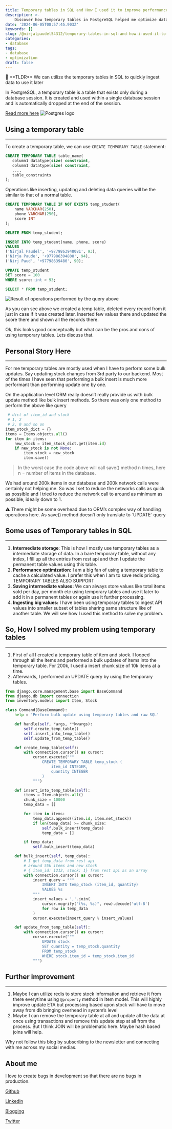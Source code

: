 ```yaml
---
title: Temporary tables in SQL and How I used it to improve performance
description: >-
    Discover how temporary tables in PostgreSQL helped me optimize data management in my Django application. Learn how these ephemeral structures provide a temporary workspace for quick data manipulations, streamlining bulk updates on large datasets. Say goodbye to bottlenecks and slow processing times with this efficient solution.
date: '2024-06-05T08:57:45.903Z'
keywords: []
slug: /@nirjalpaudel54312/temporary-tables-in-sql-and-how-i-used-it-to-imporve-performance
categories:
- database
tags:
- database
- optimization
draft: false
---
```


<aside>
📌 **TLDR** We can utilize the temporary tables in SQL to quickly ingest data to use it later
</aside>

In PostgreSQL, a temporary table is a table that exists only during a database session. It is created and used within a single database session and is automatically dropped at the end of the session.

[Read more here](https://www.postgresqltutorial.com/postgresql-tutorial/postgresql-temporary-table/#:~:text=Intermediate%20storage%3A%20Temporary%20tables%20can,for%20storing%20the%20partial%20results)
![Postgres logo ](img/pg.png)
## Using a temporary table

---


To create a temporary table, we can use `CREATE TEMPORARY TABLE` statement:

```sql
CREATE TEMPORARY TABLE table_name(
   column1 datatype(size) constraint,
   column1 datatype(size) constraint,
   ...,
   table_constraints
);
```

Operations like inserting, updating and deleting data queries will be the similar to that of a normal table.

```sql
CREATE TEMPORARY TABLE IF NOT EXISTS temp_student(
	name VARCHAR(250),
	phone VARCHAR(250),
	score INT
);

DELETE FROM temp_student;

INSERT INTO temp_student(name, phone, score)
VALUES
('Nirjal Paudel', '+9779863948081', 93),
('Nirja Paude', '+977986394808', 94),
('Nirj Paud', '+97798639480', 90);

UPDATE temp_student
SET score = 100
WHERE score::int > 93;

SELECT * FROM temp_student;
```

![Result of operations performed by the query above](img/Untitled.png)

As you can see above we created a temp table, deleted every record from it just in case if it was created later. Inserted few values there and updated the score there and shown all the records there.

Ok, this looks good conceptually but what can be the pros and cons of using temporary tables. Lets discuss that.

## Personal Story Here

---

For me temporary tables are mostly used when I have to perform some bulk updates. Say updating stock changes from 3rd party to our backend. Most of the times I have seen that performing a bulk insert is much more performant than performing update one by one.

On the application level ORM really doesn’t  really provide us with bulk update method like bulk insert methods. So there was only one method to  perform the above like query

```python
 # dict of item_id and stock
 # 1, 2
 # 2, 0 and so on
item_stock_dict = {}
items = Items.objects.all()
for item in items:
	new_stock = item_stock_dict.get(item.id)
	if new_stock is not None:
		item.stock = new_stock
		item.save()
```

> In the worst case the code above will call save() method n times, here n = number of items in the database.
>

We had around 200k items in our database and 200k  network calls were certainly not helping me. So was I set to reduce the networks calls as quick as possible and I tried to reduce the network call to around as minimum as possible, ideally down to 1.

<aside>
⚠️ There might be some overhead due to ORM’s complex way of handling operations here. As save() method doesn’t only translate to `UPDATE` query

</aside>

## Some uses of Temporary tables in SQL

---

1. **Intermediate storage**: This is how I mostly use temporary tables as a intermediate storage of data. In a bare temporary table, without any index, I fill up all the entries from rest api and then I update the permanent table values using this table.
2. **Performance optimization:** I am a big fan of using a temporary table to cache a calculated value. I prefer this when I am to save redis pricing. TEMPORARY TABLES ALSO SUPPORT
3. **Saving intermediate values:** We can always store values like total items sold per day, per month etc using temporary tables and use it later to add it in a permanent tables or again use it further processing.
4. **Ingesting big values:** I have been using temporary tables to ingest API values into smaller subset of tables sharing same structure like of another table. We will see how I used this method to solve my problem.

## So, How I solved my problem using temporary tables

---

1. First of all I created a temporary table of item and stock. I looped through all the items and performed a bulk updates of items into the temporary table. For 200k, I used a insert chunk size of 10k items at a time.
2. Afterwards, I performed an UPDATE query by using the temporary tables.

```python
from django.core.management.base import BaseCommand
from django.db import connection
from inventory.models import Item, Stock

class Command(BaseCommand):
    help = 'Perform bulk update using temporary tables and raw SQL'

    def handle(self, *args, **kwargs):
        self.create_temp_table()
        self.insert_into_temp_table()
        self.update_from_temp_table()

    def create_temp_table(self):
        with connection.cursor() as cursor:
            cursor.execute("""
                CREATE TEMPORARY TABLE temp_stock (
                    item_id INTEGER,
                    quantity INTEGER
                )
            """)

    def insert_into_temp_table(self):
        items = Item.objects.all()
        chunk_size = 10000
        temp_data = []

        for item in items:
            temp_data.append((item.id, item.net_stock))
            if len(temp_data) >= chunk_size:
                self.bulk_insert(temp_data)
                temp_data = []

        if temp_data:
            self.bulk_insert(temp_data)

    def bulk_insert(self, temp_data):
        # I get temp_data from rest api
        # around 55k items and new stock
        # { item_id: 1212, stock: 1} from rest api as an array
        with connection.cursor() as cursor:
            insert_query = """
                INSERT INTO temp_stock (item_id, quantity)
                VALUES %s
            """
            insert_values = ','.join(
                cursor.mogrify("(%s, %s)", row).decode('utf-8')
                for row in temp_data
            )
            cursor.execute(insert_query % insert_values)

    def update_from_temp_table(self):
        with connection.cursor() as cursor:
            cursor.execute("""
                UPDATE stock
                SET quantity = temp_stock.quantity
                FROM temp_stock
                WHERE stock.item_id = temp_stock.item_id
            """)
```

## Further improvement

---

1. Maybe I can utilize redis to store stock information and retrieve it from there everytime using `@property` method in Item model. This will highly improve update ETA but processing based upon stock will have to move away from db bringing overhead in system’s level
2. Maybe I can remove the temporary table at all and update all the data at once using transactions and remove this update step at all from the process. But I think JOIN will be problematic here. Maybe hash based joins will help.

Why not follow this blog by subscribing to the newsletter and connecting with me across my social medias.

## About me

I love to create bugs in development so that there are no bugs in production.

[Github](https://github.com/n1rjal)

[Linkedin](https://www.linkedin.com/in/nirjalpaudel)

[Blogging](https://n1cs.tech)

[Twitter](https://twitter.com/n1rjal)
